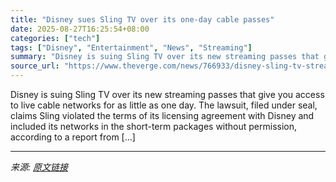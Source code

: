 ```yaml
---
title: "Disney sues Sling TV over its one-day cable passes"
date: 2025-08-27T16:25:54+08:00
categories: ["tech"]
tags: ["Disney", "Entertainment", "News", "Streaming"]
summary: "Disney is suing Sling TV over its new streaming passes that give you access to live cable networks for as little as one day. The lawsuit, filed under seal, claims Sling violated the terms of its licen"
source_url: "https://www.theverge.com/news/766933/disney-sling-tv-streaming-cable-passes-lawsuit"
---
```


Disney is suing Sling TV over its new streaming passes that give you access to live cable networks for as little as one day. The lawsuit, filed under seal, claims Sling violated the terms of its licensing agreement with Disney and included its networks in the short-term packages without permission, according to a report from [&#8230;]

---

*来源: [原文链接](https://www.theverge.com/news/766933/disney-sling-tv-streaming-cable-passes-lawsuit)*

